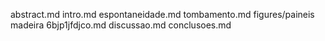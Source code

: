 abstract.md
intro.md
espontaneidade.md
tombamento.md
figures/paineis madeira
6bjp1jfdjco.md
discussao.md
conclusoes.md